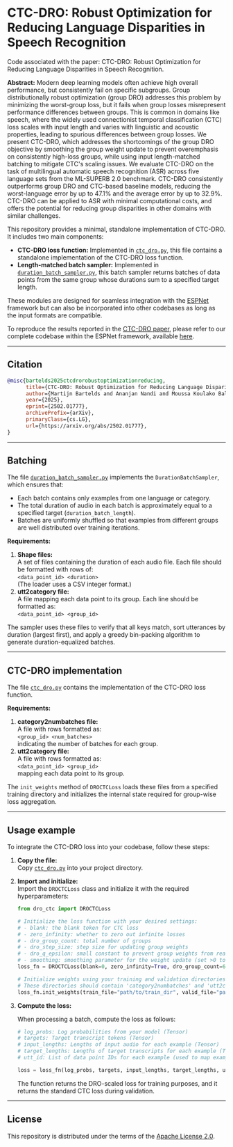 # CTC-DRO: Robust Optimization for Reducing Language Disparities in Speech Recognition
Code associated with the paper: CTC-DRO: Robust Optimization for Reducing Language Disparities in Speech Recognition.

**Abstract:** Modern deep learning models often achieve high overall performance, but consistently fail on specific subgroups. Group distributionally robust optimization (group DRO) addresses this problem by minimizing the worst-group loss, but it fails when group losses misrepresent performance differences between groups. This is common in domains like speech, where the widely used connectionist temporal classification (CTC) loss scales with input length and varies with linguistic and acoustic properties, leading to spurious differences between group losses. We present CTC-DRO, which addresses the shortcomings of the group DRO objective by smoothing the group weight update to prevent overemphasis on consistently high-loss groups, while using input length-matched batching to mitigate CTC's scaling issues. We evaluate CTC-DRO on the task of multilingual automatic speech recognition (ASR) across five language sets from the ML-SUPERB 2.0 benchmark. CTC-DRO consistently outperforms group DRO and CTC-based baseline models, reducing the worst-language error by up to 47.1% and the average error by up to 32.9%. CTC-DRO can be applied to ASR with minimal computational costs, and offers the potential for reducing group disparities in other domains with similar challenges.

This repository provides a minimal, standalone implementation of CTC-DRO. It includes two main components:

- **CTC-DRO loss function:** Implemented in [`ctc_dro.py`](./ctc_dro.py), this file contains a standalone implementation of the CTC-DRO loss function.
- **Length-matched batch sampler:** Implemented in [`duration_batch_sampler.py`](./duration_batch_sampler.py), this batch sampler returns batches of data points from the same group whose durations sum to a specified target length.

These modules are designed for seamless integration with the [ESPNet](https://github.com/espnet/espnet) framework but can also be incorporated into other codebases as long as the input formats are compatible.

To reproduce the results reported in the [CTC-DRO paper](https://arxiv.org/abs/2502.01777), please refer to our complete codebase within the ESPNet framework, available [here](https://github.com/Bartelds/espnet/tree/master/egs2/asr_dro/asr1).

---

## Citation

```bibtex
@misc{bartelds2025ctcdrorobustoptimizationreducing,
      title={CTC-DRO: Robust Optimization for Reducing Language Disparities in Speech Recognition}, 
      author={Martijn Bartelds and Ananjan Nandi and Moussa Koulako Bala Doumbouya and Dan Jurafsky and Tatsunori Hashimoto and Karen Livescu},
      year={2025},
      eprint={2502.01777},
      archivePrefix={arXiv},
      primaryClass={cs.LG},
      url={https://arxiv.org/abs/2502.01777}, 
}
```

---

## Batching

The file [`duration_batch_sampler.py`](./duration_batch_sampler.py) implements the `DurationBatchSampler`, which ensures that:
- Each batch contains only examples from one language or category.
- The total duration of audio in each batch is approximately equal to a specified target (`duration_batch_length`).
- Batches are uniformly shuffled so that examples from different groups are well distributed over training iterations.

**Requirements:**
1. **Shape files:**  
   A set of files containing the duration of each audio file. Each file should be formatted with rows of:  
   `<data_point_id> <duration>`  
   (The loader uses a CSV integer format.)
2. **utt2category file:**  
   A file mapping each data point to its group. Each line should be formatted as:  
   `<data_point_id> <group_id>`

The sampler uses these files to verify that all keys match, sort utterances by duration (largest first), and apply a greedy bin-packing algorithm to generate duration-equalized batches.

---

## CTC-DRO implementation

The file [`ctc_dro.py`](./ctc_dro.py) contains the implementation of the CTC-DRO loss function.

**Requirements:**
1. **category2numbatches file:**  
   A file with rows formatted as:  
   `<group_id> <num_batches>`  
   indicating the number of batches for each group.
2. **utt2category file:**  
   A file with rows formatted as:  
   `<data_point_id> <group_id>`  
   mapping each data point to its group.

The `init_weights` method of `DROCTCLoss` loads these files from a specified training directory and initializes the internal state required for group-wise loss aggregation.

---

## Usage example

To integrate the CTC-DRO loss into your codebase, follow these steps:

1. **Copy the file:**  
   Copy [`ctc_dro.py`](./ctc_dro.py) into your project directory.

2. **Import and initialize:**  
   Import the `DROCTCLoss` class and initialize it with the required hyperparameters:
   
   ```python
   from dro_ctc import DROCTCLoss

   # Initialize the loss function with your desired settings:
   # - blank: the blank token for CTC loss
   # - zero_infinity: whether to zero out infinite losses
   # - dro_group_count: total number of groups
   # - dro_step_size: step size for updating group weights
   # - dro_q_epsilon: small constant to prevent group weights from reaching zero
   # - smoothing: smoothing parameter for the weight update (set >0 to use smoothing)
   loss_fn = DROCTCLoss(blank=0, zero_infinity=True, dro_group_count=6, dro_step_size=0.0001, dro_q_epsilon=1e-10, smoothing=0.1)

   # Initialize weights using your training and validation directories.
   # These directories should contain 'category2numbatches' and 'utt2category' files.
   loss_fn.init_weights(train_file="path/to/train_dir", valid_file="path/to/valid_dir")

3. **Compute the loss:**

    When processing a batch, compute the loss as follows:

    ```python
    # log_probs: Log probabilities from your model (Tensor)
    # targets: Target transcript tokens (Tensor)
    # input_lengths: Lengths of input audio for each example (Tensor)
    # target_lengths: Lengths of target transcripts for each example (Tensor)
    # utt_id: List of data point IDs for each example (used to map examples to groups)

    loss = loss_fn(log_probs, targets, input_lengths, target_lengths, utt_id)
    ```

    The function returns the DRO-scaled loss for training purposes, and it returns the standard CTC loss during validation.

---

## License

This repository is distributed under the terms of the [Apache License 2.0](http://www.apache.org/licenses/LICENSE-2.0).
